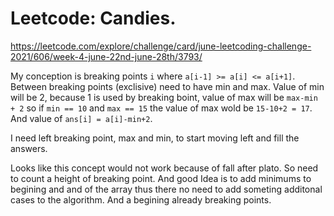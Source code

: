 # Leetcode: Candies.

https://leetcode.com/explore/challenge/card/june-leetcoding-challenge-2021/606/week-4-june-22nd-june-28th/3793/


My conception is breaking points `i` where  `a[i-1] >= a[i] <= a[i+1]`. Between breaking points (exclisive) need to have min and max. Value of  min will be 2, because 1 is used by breaking boint,  value of max will be `max-min + 2` so if `min == 10` and `max == 15` the value of max wold be `15-10+2 = 17`.  And value of `ans[i] = a[i]-min+2`.

I need left breaking  point, max and min, to start moving left and fill the answers.  

Looks like this concept would not work because of fall after plato. So need to count a height of breaking point. And good Idea is to add minimums to begining and and of the array thus there no need to add someting additonal cases to the algorithm. And a begining already breaking points.

